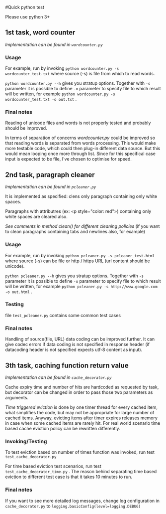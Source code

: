 #Quick python test

Please use python 3+

<h2> 1st task, word counter </h2>
<em>Implementation can be found in <code>wordcounter.py</code></em>
<h3>Usage</h3>
<p>For example, run by invoking
	<code>python wordcounter.py -s wordcounter_test.txt</code>
where source (-s) is file from which to read words.</p>

<p><code>python wordcounter.py --h</code>
gives you stratup options. Together with <code>-s</code> parameter it is possible to define <code>-o</code> parameter to specify file to which result will be written, for example <code>python wordcounter.py -s wordcounter_test.txt -o out.txt</code> .</p>

<h3>Final notes</h3>
<p>Reading of unicode files and words is not properly tested and probably should be improved.</p>
<p>In terms of separation of concerns <em>wordcounter.py</em> could be improved so that reading words is separated from words processing. This would make more testable code, which could then plug-in different data source. But this would mean looping once more through list. Since for this specifical case input is expected to be file, I've chosen to optimise for speed.</p>

<h2> 2nd task, paragraph cleaner </h2>
<em>Implementation can be found in <code>pcleaner.py</code></em>
<p>It is implemented as specified: clens only paragraph containing only white spaces.</p>
<p>Paragraphs with attributres (ex: &lt;p style="color: red"&gt;) containing only white spaces are cleared also.</p>
<em>See comments in method clean() for different cleaning policies</em> (if you want to clean paragraphs containing tabs and newlines also, for example)

<h3>Usage</h3>
<p>For example, run by invoking
	<code>python pcleaner.py -s pcleaner_test.html</code>
where source (-s) can be file or http / https URL (url content should be unicode).</p>

<p><code>python pcleaner.py --h</code>
gives you stratup options. Together with <code>-s</code> parameter it is possible to define <code>-o</code> parameter to specify file to which result will be written, for example <code>python pcleaner.py -s http://www.google.com -o out.html</code> . </p>

<h3>Testing</h3>
file <code>test_pcleaner.py</code> contains some common test cases

<h3>Final notes</h3>
<p>Handling of source(file, URL) data coding can be improved further. It can give codec errors if data coding is not specified in response header (if datacoding header is not specified expects utf-8 content as input).</p>

<h2>3th task, caching function return value</h2>
<em>Implementation can be found in <code>cache_decorator.py</code></em>
<p>Cache expiry time and number of hits are hardcoded as requested by task, but decorator can be changed in order to pass those two parameters as arguments.</p>
<p><em>Time triggered eviction</em> is done by one timer thread for every cached item, what simplifies the code, but may not be appropriate for large number of cached items. Anyway, evicting items after timer expires releases memory in case when some cached items are rarely hit. For real world scenario time based cache eviction policy can be rewritten differently.</p>

<h3>Invoking/Testing</h3>
<p>To test eviction based on number of times function was invoked, run test <code>test_cache_decorator.py</code></p>
<p>For time based eviction test scenarios, run test <code>test_cache_decorator_time.py</code> . The reason behind separating time based eviction to different test case is that it takes 10 minutes to run.</p>

<h3>Final notes</h3>
<p>If you want to see more detailed log messages, change log configuration in <code>cache_decorator.py</code> to <code>logging.basicConfig(level=logging.DEBUG)</code></p>